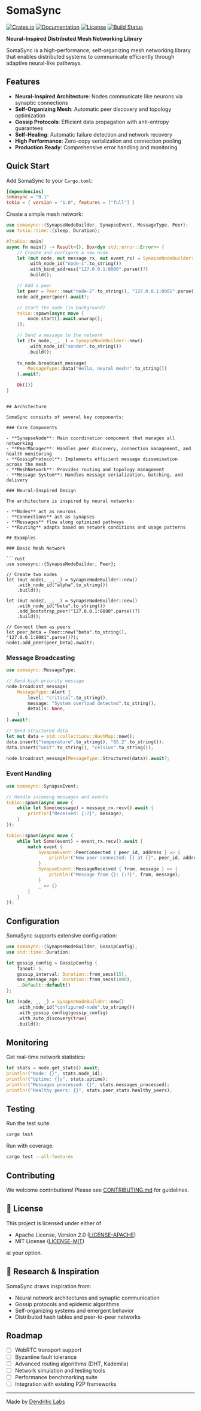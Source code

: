 # SomaSync

[![Crates.io](https://img.shields.io/crates/v/somasync)](https://crates.io/crates/somasync)
[![Documentation](https://docs.rs/somasync/badge.svg)](https://docs.rs/somasync)
[![License](https://img.shields.io/crates/l/somasync)](LICENSE)
[![Build Status](https://github.com/dendritic-labs/somasync/workflows/CI/badge.svg)](https://github.com/dendritic-labs/somasync/actions)

**Neural-Inspired Distributed Mesh Networking Library**

SomaSync is a high-performance, self-organizing mesh networking library that enables distributed systems to communicate efficiently through adaptive neural-like pathways.

## Features

- **Neural-Inspired Architecture**: Nodes communicate like neurons via synaptic connections
- **Self-Organizing Mesh**: Automatic peer discovery and topology optimization  
- **Gossip Protocols**: Efficient data propagation with anti-entropy guarantees
- **Self-Healing**: Automatic failure detection and network recovery
- **High Performance**: Zero-copy serialization and connection pooling
- **Production Ready**: Comprehensive error handling and monitoring

## Quick Start

Add SomaSync to your `Cargo.toml`:

```toml
[dependencies]
somasync = "0.1"
tokio = { version = "1.0", features = ["full"] }
```

Create a simple mesh network:

```rust
use somasync::{SynapseNodeBuilder, SynapseEvent, MessageType, Peer};
use tokio::time::{sleep, Duration};

#[tokio::main]
async fn main() -> Result<(), Box<dyn std::error::Error>> {
    // Create and configure a new node
    let (mut node, mut message_rx, mut event_rx) = SynapseNodeBuilder::new()
        .with_node_id("node-1".to_string())
        .with_bind_address("127.0.0.1:8080".parse()?)
        .build();

    // Add a peer
    let peer = Peer::new("node-2".to_string(), "127.0.0.1:8081".parse()?);
    node.add_peer(peer).await?;

    // Start the node (in background)
    tokio::spawn(async move {
        node.start().await.unwrap();
    });

    // Send a message to the network
    let (tx_node, _, _) = SynapseNodeBuilder::new()
        .with_node_id("sender".to_string())
        .build();
    
    tx_node.broadcast_message(
        MessageType::Data("Hello, neural mesh!".to_string())
    ).await?;

    Ok(())
}
```
```

## Architecture

SomaSync consists of several key components:

### Core Components

- **SynapseNode**: Main coordination component that manages all networking
- **PeerManager**: Handles peer discovery, connection management, and health monitoring
- **GossipProtocol**: Implements efficient message dissemination across the mesh
- **MeshNetwork**: Provides routing and topology management
- **Message System**: Handles message serialization, batching, and delivery

### Neural-Inspired Design

The architecture is inspired by neural networks:

- **Nodes** act as neurons
- **Connections** act as synapses  
- **Messages** flow along optimized pathways
- **Routing** adapts based on network conditions and usage patterns

## Examples

### Basic Mesh Network

```rust
use somasync::{SynapseNodeBuilder, Peer};

// Create two nodes
let (mut node1, _, _) = SynapseNodeBuilder::new()
    .with_node_id("alpha".to_string())
    .build();

let (mut node2, _, _) = SynapseNodeBuilder::new()
    .with_node_id("beta".to_string())
    .add_bootstrap_peer("127.0.0.1:8080".parse()?)
    .build();

// Connect them as peers
let peer_beta = Peer::new("beta".to_string(), "127.0.0.1:8081".parse()?);
node1.add_peer(peer_beta).await?;
```

### Message Broadcasting

```rust
use somasync::MessageType;

// Send high-priority message
node.broadcast_message(
    MessageType::Alert {
        level: "critical".to_string(),
        message: "System overload detected".to_string(),
        details: None,
    }
).await?;

// Send structured data
let mut data = std::collections::HashMap::new();
data.insert("temperature".to_string(), "85.2".to_string());
data.insert("unit".to_string(), "celsius".to_string());

node.broadcast_message(MessageType::Structured(data)).await?;
```

### Event Handling

```rust
use somasync::SynapseEvent;

// Handle incoming messages and events
tokio::spawn(async move {
    while let Some(message) = message_rx.recv().await {
        println!("Received: {:?}", message);
    }
});

tokio::spawn(async move {
    while let Some(event) = event_rx.recv().await {
        match event {
            SynapseEvent::PeerConnected { peer_id, address } => {
                println!("New peer connected: {} at {}", peer_id, address);
            }
            SynapseEvent::MessageReceived { from, message } => {
                println!("Message from {}: {:?}", from, message);
            }
            _ => {}
        }
    }
});
```

## Configuration

SomaSync supports extensive configuration:

```rust
use somasync::{SynapseNodeBuilder, GossipConfig};
use std::time::Duration;

let gossip_config = GossipConfig {
    fanout: 5,
    gossip_interval: Duration::from_secs(15),
    max_message_age: Duration::from_secs(1800),
    ..Default::default()
};

let (node, _, _) = SynapseNodeBuilder::new()
    .with_node_id("configured-node".to_string())
    .with_gossip_config(gossip_config)
    .with_auto_discovery(true)
    .build();
```

## Monitoring

Get real-time network statistics:

```rust
let stats = node.get_stats().await;
println!("Node: {}", stats.node_id);
println!("Uptime: {}s", stats.uptime);
println!("Messages processed: {}", stats.messages_processed);
println!("Healthy peers: {}", stats.peer_stats.healthy_peers);
```

## Testing

Run the test suite:

```bash
cargo test
```

Run with coverage:

```bash
cargo test --all-features
```

## Contributing

We welcome contributions! Please see [CONTRIBUTING.md](CONTRIBUTING.md) for guidelines.

## 📄 License

This project is licensed under either of

- Apache License, Version 2.0 ([LICENSE-APACHE](LICENSE-APACHE))
- MIT License ([LICENSE-MIT](LICENSE-MIT))

at your option.

## 🔬 Research & Inspiration

SomaSync draws inspiration from:

- Neural network architectures and synaptic communication
- Gossip protocols and epidemic algorithms  
- Self-organizing systems and emergent behavior
- Distributed hash tables and peer-to-peer networks

## Roadmap

- [ ] WebRTC transport support
- [ ] Byzantine fault tolerance
- [ ] Advanced routing algorithms (DHT, Kademlia)
- [ ] Network simulation and testing tools
- [ ] Performance benchmarking suite
- [ ] Integration with existing P2P frameworks

---

Made by [Dendritic Labs](https://github.com/dendritic-labs)